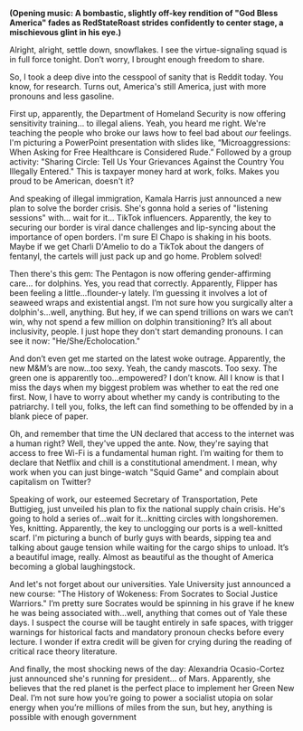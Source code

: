 **(Opening music: A bombastic, slightly off-key rendition of "God Bless America" fades as RedStateRoast strides confidently to center stage, a mischievous glint in his eye.)**

Alright, alright, settle down, snowflakes. I see the virtue-signaling squad is in full force tonight. Don’t worry, I brought enough freedom to share.

So, I took a deep dive into the cesspool of sanity that is Reddit today. You know, for research. Turns out, America's still America, just with more pronouns and less gasoline.

First up, apparently, the Department of Homeland Security is now offering sensitivity training... to illegal aliens. Yeah, you heard me right. We're teaching the people who broke our laws how to feel bad about *our* feelings. I'm picturing a PowerPoint presentation with slides like, “Microaggressions: When Asking for Free Healthcare is Considered Rude.” Followed by a group activity: "Sharing Circle: Tell Us Your Grievances Against the Country You Illegally Entered." This is taxpayer money hard at work, folks. Makes you proud to be American, doesn't it?

And speaking of illegal immigration, Kamala Harris just announced a new plan to solve the border crisis. She's gonna hold a series of "listening sessions" with... wait for it... TikTok influencers. Apparently, the key to securing our border is viral dance challenges and lip-syncing about the importance of open borders. I'm sure El Chapo is shaking in his boots. Maybe if we get Charli D'Amelio to do a TikTok about the dangers of fentanyl, the cartels will just pack up and go home. Problem solved!

Then there's this gem: The Pentagon is now offering gender-affirming care… for dolphins. Yes, you read that correctly. Apparently, Flipper has been feeling a little…flounder-y lately. I’m guessing it involves a lot of seaweed wraps and existential angst. I’m not sure how you surgically alter a dolphin's…well, anything. But hey, if we can spend trillions on wars we can’t win, why not spend a few million on dolphin transitioning? It’s all about inclusivity, people. I just hope they don't start demanding pronouns. I can see it now: "He/She/Echolocation."

And don’t even get me started on the latest woke outrage. Apparently, the new M&M’s are now…too sexy. Yeah, the candy mascots. Too sexy. The green one is apparently too…empowered? I don’t know. All I know is that I miss the days when my biggest problem was whether to eat the red one first. Now, I have to worry about whether my candy is contributing to the patriarchy. I tell you, folks, the left can find something to be offended by in a blank piece of paper.

Oh, and remember that time the UN declared that access to the internet was a human right? Well, they've upped the ante. Now, they're saying that access to free Wi-Fi is a fundamental human right. I’m waiting for them to declare that Netflix and chill is a constitutional amendment. I mean, why work when you can just binge-watch "Squid Game" and complain about capitalism on Twitter?

Speaking of work, our esteemed Secretary of Transportation, Pete Buttigieg, just unveiled his plan to fix the national supply chain crisis. He's going to hold a series of…wait for it…knitting circles with longshoremen. Yes, knitting. Apparently, the key to unclogging our ports is a well-knitted scarf. I'm picturing a bunch of burly guys with beards, sipping tea and talking about gauge tension while waiting for the cargo ships to unload. It’s a beautiful image, really. Almost as beautiful as the thought of America becoming a global laughingstock.

And let's not forget about our universities. Yale University just announced a new course: "The History of Wokeness: From Socrates to Social Justice Warriors." I’m pretty sure Socrates would be spinning in his grave if he knew he was being associated with…well, anything that comes out of Yale these days. I suspect the course will be taught entirely in safe spaces, with trigger warnings for historical facts and mandatory pronoun checks before every lecture. I wonder if extra credit will be given for crying during the reading of critical race theory literature.

And finally, the most shocking news of the day: Alexandria Ocasio-Cortez just announced she's running for president… of Mars. Apparently, she believes that the red planet is the perfect place to implement her Green New Deal. I’m not sure how you’re going to power a socialist utopia on solar energy when you’re millions of miles from the sun, but hey, anything is possible with enough government